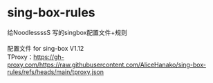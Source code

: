 # sing-box-rules<br>
给NoodlessssS 写的singbox配置文件+规则<br>
<br>
配置文件 for sing-box V1.12<br>
TProxy：https://gh-proxy.com/https://raw.githubusercontent.com/AliceHanako/sing-box-rules/refs/heads/main/tproxy.json
